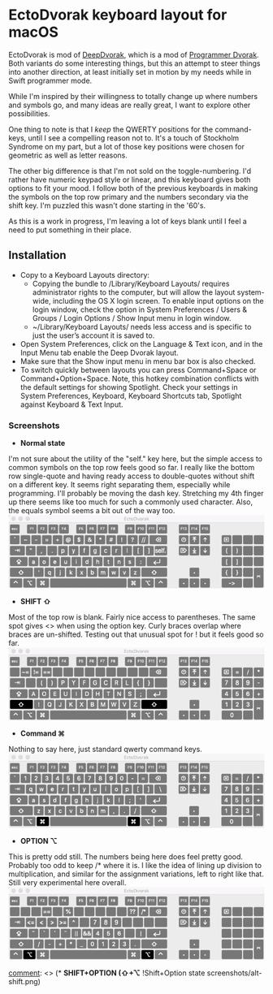 EctoDvorak keyboard layout for macOS
===========

EctoDvorak is mod of [DeepDvorak](https://github.com/vbauerster/DeepDvorak), which is a mod of [Programmer Dvorak](http://www.kaufmann.no/roland/dvorak/index.html). Both variants do some interesting things, but this an attempt to steer things into another direction, at least initially set in motion by my needs while in Swift programmer mode.

While I'm inspired by their willingness to totally change up where numbers and symbols go, and many ideas are really great, I want to explore other possibilities.

One thing to note is that I *keep* the QWERTY positions for the command-keys, until I see a compelling reason not to. It's a touch of Stockholm Syndrome on my part, but a lot of those key positions were chosen for geometric as well as letter reasons.

The other big difference is that I'm not sold on the toggle-numbering. I'd rather have numeric keypad style or linear, and this keyboard gives both options to fit your mood. I follow both of the previous keyboards in making the symbols on the top row primary and the numbers secondary via the shift key. I'm puzzled this wasn't done starting in the '60's.

As this is a work in progress, I'm leaving a lot of keys blank until I feel a need to put something in their place.

## Installation

 * Copy to a Keyboard Layouts directory:
   * Copying the bundle to /Library/Keyboard Layouts/ requires administrator rights to the computer, but will allow the layout system-wide, including the OS X login screen. To enable input options on the login window, check the option in System Preferences / Users & Groups / Login Options / Show Input menu in login window.
	* ~/Library/Keyboard Layouts/ needs less access and is specific to just the user’s account it is saved to.
 * Open System Preferences, click on the Language & Text icon, and in the Input Menu tab enable the Deep Dvorak layout.
 * Make sure that the Show input menu in menu bar box is also checked.
 * To switch quickly between layouts you can press Command+Space or Command+Option+Space. Note, this hotkey combination conflicts with the default settings for showing Spotlight. Check your settings in System Preferences, Keyboard, Keyboard Shortcuts tab, Spotlight against Keyboard & Text Input.

### Screenshots

* **Normal state**

I'm not sure about the utility of the "self." key here, but the simple access to common symbols on the top row feels good so far. I really like the bottom row single-quote and having ready access to double-quotes without shift on a different key. It seems right separating them, especially while programming. I'll probably be moving the dash key. Stretching my 4th finger up there seems like too much for such a commonly used character. Also, the equals symbol seems a bit out of the way too.
![Normal state](screenshots/normal.png)

* **SHIFT ⇧**

Most of the top row is blank. Fairly nice access to parentheses. The same spot gives <> when using the option key. Curly braces overlap where braces are un-shifted. Testing out that unusual spot for ! but it feels good so far.
![Shift state](screenshots/shift.png)

[comment]: <> (* **Caps lock ⇪** !Shift state screenshots/caps.png)

* **Command ⌘**

Nothing to say here, just standard qwerty command keys.
![Command state](screenshots/h-cmd.png)

* **OPTION ⌥**

This is pretty odd still. The numbers being here does feel pretty good. Probably too odd to keep /* where it is. I like the idea of lining up division to multiplication, and similar for the assignment variations, left to right like that. Still very experimental here overall.
![Option state](screenshots/alt.png)

[comment]: <> (* **SHIFT+OPTION  (⇧+⌥** !Shift+Option state screenshots/alt-shift.png)

[comment]: <> (* **Dead state** !Dead state screenshots/dead.png)
